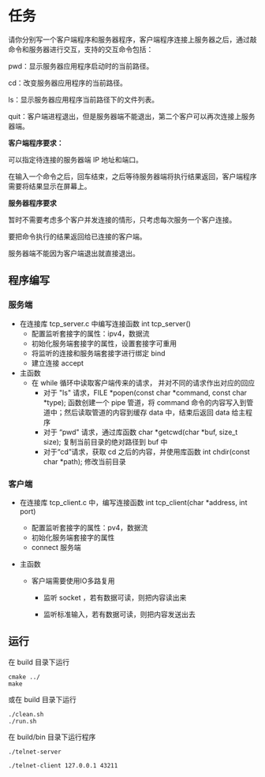 # 任务

请你分别写一个客户端程序和服务器程序，客户端程序连接上服务器之后，通过敲命令和服务器进行交互，支持的交互命令包括：

pwd：显示服务器应用程序启动时的当前路径。

cd：改变服务器应用程序的当前路径。

ls：显示服务器应用程序当前路径下的文件列表。

quit：客户端进程退出，但是服务器端不能退出，第二个客户可以再次连接上服务器端。

**客户端程序要求：**

可以指定待连接的服务器端 IP 地址和端口。

在输入一个命令之后，回车结束，之后等待服务器端将执行结果返回，客户端程序需要将结果显示在屏幕上。

**服务器程序要求**

暂时不需要考虑多个客户并发连接的情形，只考虑每次服务一个客户连接。

要把命令执行的结果返回给已连接的客户端。

服务器端不能因为客户端退出就直接退出。

## 程序编写

### 服务端

* 在连接库 tcp_server.c 中编写连接函数 int tcp_server()
  * 配置监听套接字的属性：ipv4，数据流
  * 初始化服务端套接字的属性，设置套接字可重用
  * 将监听的连接和服务端套接字进行绑定 bind
  * 建立连接 accept
* 主函数
  * 在 while 循环中读取客户端传来的请求， 并对不同的请求作出对应的回应
    * 对于 "ls" 请求，FILE *popen(const char *command, const char *type); 函数创建一个 pipe 管道，将 command 命令的内容写入到管道中；然后读取管道的内容到缓存 data 中，结束后返回 data 给主程序
    * 对于 “pwd" 请求，通过库函数 char *getcwd(char *buf, size_t size); 复制当前目录的绝对路径到 buf 中
    * 对于“cd”请求，获取 cd 之后的内容，并使用库函数 int chdir(const char *path); 修改当前目录

### 客户端

* 在连接库 tcp_client.c 中，编写连接函数 int tcp_client(char *address, int port) 

  * 配置监听套接字的属性：pv4，数据流
  * 初始化服务端套接字的属性
  * connect 服务端

* 主函数

  * 客户端需要使用IO多路复用

    * 监听 socket ，若有数据可读，则把内容读出来

    * 监听标准输入，若有数据可读，则把内容发送出去

      

## 运行

在 build 目录下运行

```
cmake ../
make
```

或在 build 目录下运行

```
./clean.sh
./run.sh
```

在 build/bin 目录下运行程序

```
./telnet-server
```

```
./telnet-client 127.0.0.1 43211
```